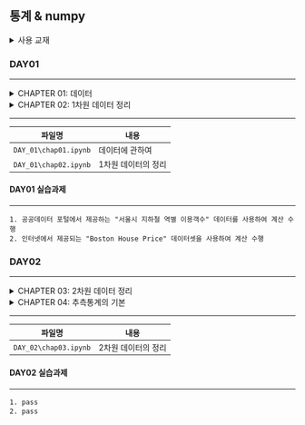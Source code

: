 ## 통계 & numpy

<details>
<summary>사용 교재</summary>

![](./images/누구나%20파이썬%20통계분석.png)

</details>

### DAY01

---

<details>
<summary> CHAPTER 01: 데이터 </summary>

> 1.1 데이터의 크기\
> 1.2 변수의 종류\
> 1.3 정리

</details>
<details>
<summary> CHAPTER 02: 1차원 데이터 정리 </summary>

> 2.1 데이터 중심의 지표\
> 2.2 데이터의 산포도 지표\
> 2.3 데이터의 정규화\
> 2.4 1차원 데이터의 시각화

</details>

---

| 파일명                | 내용                |
| --------------------- | ------------------- |
| `DAY_01\chap01.ipynb` | 데이터에 관하여     |
| `DAY_01\chap02.ipynb` | 1차원 데이터의 정리 |

#### DAY01 실습과제

---

    1. 공공데이터 포털에서 제공하는 "서울시 지하철 역별 이용객수" 데이터를 사용하여 계산 수행
    2. 인터넷에서 제공되는 "Boston House Price" 데이터셋을 사용하여 계산 수행

### DAY02

---

<details>
<summary> CHAPTER 03: 2차원 데이터 정리 </summary>

> 3.1 두 데이터 사이의 관계를 나타내는 지표\
> 3.2 2차원 데이터의 시각화\
> 3.3 앤스컴의 예

</details>
<details>
<summary> CHAPTER 04: 추측통계의 기본 </summary>

> 4.1 모집단과 표본\
> 4.2 확률 모형\
> 4.3 추측통계의 확률

</details>

---

| 파일명                | 내용                |
| --------------------- | ------------------- |
| `DAY_02\chap03.ipynb` | 2차원 데이터의 정리 |

#### DAY02 실습과제

---

    1. pass
    2. pass

